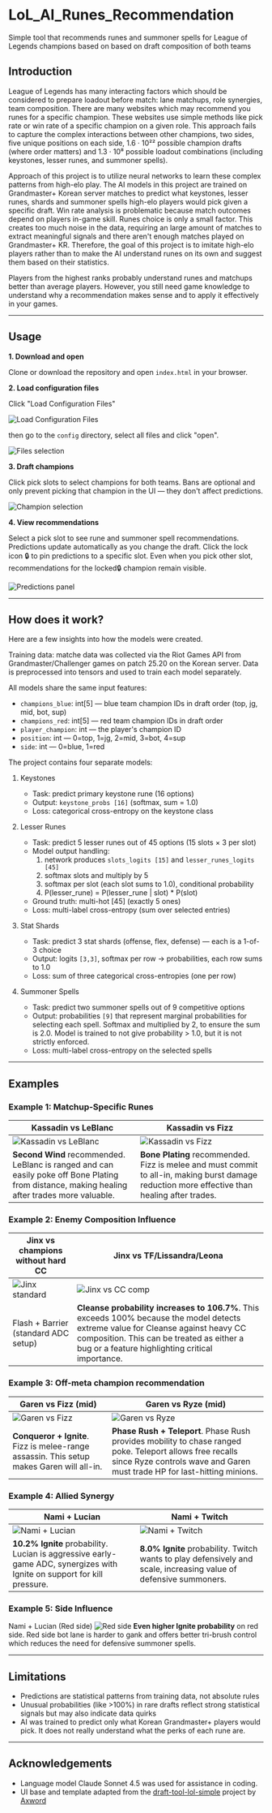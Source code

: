 # LoL_AI_Runes_Recommendation

Simple tool that recommends runes and summoner spells for League of Legends champions based on based on draft composition of both teams

## Introduction

League of Legends has many interacting factors which should be considered to prepare loadout before match: lane matchups, role synergies, team composition. There are many websites which may recommend you runes for a specific champion. These websites use simple methods like pick rate or win rate of a specific champion on a given role. This approach fails to capture the complex interactions between other champions, two sides, five unique positions on each side, 1.6 · 10²² possible champion drafts (where order matters) and 1.3 · 10⁸ possible loadout combinations (including keystones, lesser runes, and summoner spells).

Approach of this project is to utilize neural networks to learn these complex patterns from high-elo play. The AI models in this project are trained on Grandmaster+ Korean server matches to predict what keystones, lesser runes, shards and summoner spells high-elo players would pick given a specific draft. Win rate analysis is problematic because match outcomes depend on players in-game skill. Runes choice is only a small factor. This creates too much noise in the data, requiring an large amount of matches to extract meaningful signals and there aren't enough matches played on Grandmaster+ KR. Therefore, the goal of this project is to imitate high-elo players rather than to make the AI understand runes on its own and suggest them based on their statistics.

Players from the highest ranks probably understand runes and matchups better than average players. However, you still need game knowledge to understand why a recommendation makes sense and to apply it effectively in your games.

---

## Usage

**1. Download and open**

Clone or download the repository and open `index.html` in your browser.

**2. Load configuration files**

Click "Load Configuration Files"

![Load Configuration Files](images/usage1.png)

then go to the `config` directory, select all files and click "open".

![Files selection](images/usage2.png)

**3. Draft champions**

Click pick slots to select champions for both teams. Bans are optional and only prevent picking that champion in the UI — they don't affect predictions.

![Champion selection](images/usage3.png)

**4. View recommendations**

Select a pick slot to see rune and summoner spell recommendations. Predictions update automatically as you change the draft. Click the lock icon 🔒 to pin predictions to a specific slot. Even when you pick other slot, recommendations for the locked🔒 champion remain visible.

![Predictions panel](images/usage4.png)

---

## How does it work?

Here are a few insights into how the models were created.

Training data: matche data was collected via the Riot Games API from Grandmaster/Challenger games on patch 25.20 on the Korean server. Data is preprocessed into tensors and used to train each model separately.

All models share the same input features:

- `champions_blue`: int[5] — blue team champion IDs in draft order (top, jg, mid, bot, sup)
- `champions_red`: int[5] — red team champion IDs in draft order
- `player_champion`: int — the player's champion ID
- `position`: int — 0=top, 1=jg, 2=mid, 3=bot, 4=sup
- `side`: int — 0=blue, 1=red

The project contains four separate models:

1. Keystones
   - Task: predict primary keystone rune (16 options)
   - Output: `keystone_probs [16]` (softmax, sum = 1.0)
   - Loss: categorical cross-entropy on the keystone class

2. Lesser Runes
   - Task: predict 5 lesser runes out of 45 options (15 slots × 3 per slot)
   - Model output handling:
     1. network produces `slots_logits [15]` and `lesser_runes_logits [45]`
     2. softmax slots and multiply by 5
     3. softmax per slot (each slot sums to 1.0), conditional probability
     4. P(lesser_rune) = P(lesser_rune | slot) * P(slot)
   - Ground truth: multi-hot [45] (exactly 5 ones)
   - Loss: multi-label cross-entropy (sum over selected entries)

3. Stat Shards
   - Task: predict 3 stat shards (offense, flex, defense) — each is a 1-of-3 choice
   - Output: logits `[3,3]`, softmax per row → probabilities, each row sums to 1.0
   - Loss: sum of three categorical cross-entropies (one per row)

4. Summoner Spells
   - Task: predict two summoner spells out of 9 competitive options
   - Output: probabilities `[9]` that represent marginal probabilities for selecting each spell. Softmax and multiplied by 2, to ensure the sum is 2.0. Model is trained to not give probability > 1.0, but it is not strictly enforced.
   - Loss: multi-label cross-entropy on the selected spells

---

## Examples

### Example 1: Matchup-Specific Runes

| Kassadin vs LeBlanc | Kassadin vs Fizz |
|---------------------|------------------|
| ![Kassadin vs LeBlanc](images/example11.png) | ![Kassadin vs Fizz](images/example12.png) |
| **Second Wind** recommended. LeBlanc is ranged and can easily poke off Bone Plating from distance, making healing after trades more valuable. | **Bone Plating** recommended. Fizz is melee and must commit to all-in, making burst damage reduction more effective than healing after trades. |

### Example 2: Enemy Composition Influence

| Jinx vs champions without hard CC | Jinx vs TF/Lissandra/Leona |
|-----------------|----------------------------|
| ![Jinx standard](images/example21.png) | ![Jinx vs CC comp](images/example22.png) |
| Flash + Barrier (standard ADC setup) | **Cleanse probability increases to 106.7%**. This exceeds 100% because the model detects extreme value for Cleanse against heavy CC composition. This can be treated as either a bug or a feature highlighting critical importance. |

### Example 3: Off-meta champion recommendation

| Garen vs Fizz (mid) | Garen vs Ryze (mid) |
|---------------------|---------------|
| ![Garen vs Fizz](images/example31.png) | ![Garen vs Ryze](images/example32.png) |
| **Conqueror + Ignite**. Fizz is melee-range assassin. This setup makes Garen will all-in. | **Phase Rush + Teleport**. Phase Rush provides mobility to chase ranged poke. Teleport allows free recalls since Ryze controls wave and Garen must trade HP for last-hitting minions. |

### Example 4: Allied Synergy

| Nami + Lucian | Nami + Twitch |
|---------------|---------------|
| ![Nami + Lucian](images/example41.png) | ![Nami + Twitch](images/example42.png) |
| **10.2% Ignite** probability. Lucian is aggressive early-game ADC, synergizes with Ignite on support for kill pressure. | **8.0% Ignite** probability. Twitch wants to play defensively and scale, increasing value of defensive summoners. |

### Example 5: Side Influence

Nami + Lucian (Red side)
![Red side](images/example41.png)
**Even higher Ignite probability** on red side. Red side bot lane is harder to gank and offers better tri-brush control which reduces the need for defensive summoner spells.

---

## Limitations

- Predictions are statistical patterns from training data, not absolute rules
- Unusual probabilities (like >100%) in rare drafts reflect strong statistical signals but may also indicate data quirks
- AI was trained to predict only what Korean Grandmaster+ players would pick. It does not really understand what the perks of each rune are.

---

## Acknowledgements

- Language model Claude Sonnet 4.5 was used for assistance in coding.
- UI base and template adapted from the [draft-tool-lol-simple](https://github.com/Axword/draft-tool-lol-simple) project by [Axword](https://github.com/Axword)